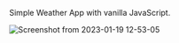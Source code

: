 Simple Weather App with vanilla JavaScript.


![Screenshot from 2023-01-19 12-53-05](https://user-images.githubusercontent.com/102037554/213428821-03c3d59c-3b1a-4565-8127-8a8cda728691.png)
